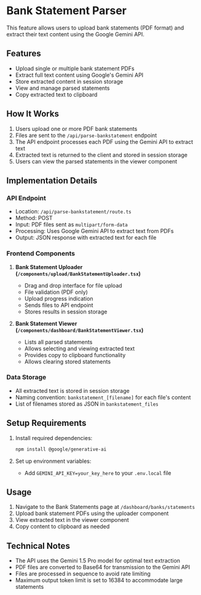 # Bank Statement Parser

This feature allows users to upload bank statements (PDF format) and extract their text content using the Google Gemini API.

## Features

- Upload single or multiple bank statement PDFs
- Extract full text content using Google's Gemini API
- Store extracted content in session storage
- View and manage parsed statements
- Copy extracted text to clipboard

## How It Works

1. Users upload one or more PDF bank statements
2. Files are sent to the `/api/parse-bankstatement` endpoint
3. The API endpoint processes each PDF using the Gemini API to extract text
4. Extracted text is returned to the client and stored in session storage
5. Users can view the parsed statements in the viewer component

## Implementation Details

### API Endpoint

- Location: `/api/parse-bankstatement/route.ts`
- Method: POST
- Input: PDF files sent as `multipart/form-data`
- Processing: Uses Google Gemini API to extract text from PDFs
- Output: JSON response with extracted text for each file

### Frontend Components

1. **Bank Statement Uploader (`/components/upload/BankStatementUploader.tsx`)**
   - Drag and drop interface for file upload
   - File validation (PDF only)
   - Upload progress indication
   - Sends files to API endpoint
   - Stores results in session storage

2. **Bank Statement Viewer (`/components/dashboard/BankStatementViewer.tsx`)**
   - Lists all parsed statements
   - Allows selecting and viewing extracted text
   - Provides copy to clipboard functionality
   - Allows clearing stored statements

### Data Storage

- All extracted text is stored in session storage
- Naming convention: `bankstatement_[filename]` for each file's content
- List of filenames stored as JSON in `bankstatement_files`

## Setup Requirements

1. Install required dependencies:
   ```bash
   npm install @google/generative-ai
   ```

2. Set up environment variables:
   - Add `GEMINI_API_KEY=your_key_here` to your `.env.local` file

## Usage

1. Navigate to the Bank Statements page at `/dashboard/banks/statements`
2. Upload bank statement PDFs using the uploader component
3. View extracted text in the viewer component
4. Copy content to clipboard as needed

## Technical Notes

- The API uses the Gemini 1.5 Pro model for optimal text extraction
- PDF files are converted to Base64 for transmission to the Gemini API
- Files are processed in sequence to avoid rate limiting
- Maximum output token limit is set to 16384 to accommodate large statements 